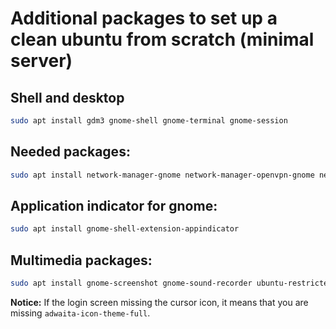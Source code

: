 # Additional packages to set up a clean ubuntu from scratch (minimal server)

## Shell and desktop

```sh
sudo apt install gdm3 gnome-shell gnome-terminal gnome-session
```

## Needed packages:

```sh
sudo apt install network-manager-gnome network-manager-openvpn-gnome network-manager-pptp-gnome network-manager-l2tp-gnome gnome-bluetooth gkbd-capplet switcheroo-control bolt iio-sensor-proxy chrome-gnome-shell gnome-keyring gnome-themes-extra adwaita-qt gnome-control-center gnome-online-accounts gnome-color-manager gnome-user-share gnome-remote-desktop gnome-tweaks seahorse nautilus gnome-calendar gnome-clocks gnome-weather bash-completion gnome-shell-extensions gnome-shell-extension-tool network-manager gnome-menus adwaita-icon-theme-full
```

## Application indicator for gnome:

```sh
sudo apt install gnome-shell-extension-appindicator
```

## Multimedia packages:

```sh
sudo apt install gnome-screenshot gnome-sound-recorder ubuntu-restricted-extras rhythmbox
```

**Notice:** If the login screen missing the cursor icon, it means that you are missing `adwaita-icon-theme-full`.


